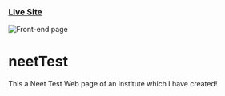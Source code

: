 ### [Live Site](https://jayant1139.github.io/neetTest/)
![Front-end page](https://i.ibb.co/gM3FgPk/Screenshot-2021-10-16-211352.jpg)
# neetTest
This a Neet Test Web page of an institute which I have created! 

